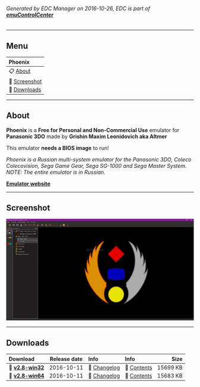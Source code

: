 ###### Generated by EDC Manager on 2016-10-26, EDC is part of [**emuControlCenter**](https://github.com/PhoenixInteractiveNL/emuControlCenter/wiki)
***
## Menu
| **Phoenix** |
|:---------|
| :clipboard: [About](#about) |
| :sunrise: [Screenshot](#screenshot) |
| :floppy_disk: [Downloads](#downloads) |
***
## About
**Phoenix** is a **Free for Personal and Non-Commercial Use** emulator for **Panasonic 3DO** made by **Grishin Maxim Leonidovich aka Altmer**

This emulator **needs a BIOS image** to run!

_Phoenix is a Russian multi-system emulator for the Panasonic 3DO, Coleco Colecovision, Sega Game Gear, Sega SG-1000 and Sega Master System. NOTE: The entire emulator is in Russian._

[**Emulator website**](https://arts-union.ru/node/23)
***
## Screenshot
![](https://raw.githubusercontent.com/PhoenixInteractiveNL/edc-masterhook/master/downloadhooks/phoenix/phoenix_screen.jpg)
***
## Downloads
| Download | Release date  | Info       | Info       | Size       |
|:---------|:-------------:|:-----------|:-----------|-----------:|
| :floppy_disk: [**v2.8-win32**](https://github.com/PhoenixInteractiveNL/edc-repo0001/raw/master/phoenix/2.8-win32.7z) | 2016-10-11 | :page_facing_up: [Changelog](https://github.com/PhoenixInteractiveNL/edc-repo0001/blob/master/phoenix/2.8-win32_changelog.txt) | :mag_right: [Contents](https://github.com/PhoenixInteractiveNL/edc-repo0001/blob/master/phoenix/2.8-win32_contents.txt) | 15699 KB |
| :floppy_disk: [**v2.8-win64**](https://github.com/PhoenixInteractiveNL/edc-repo0001/raw/master/phoenix/2.8-win64.7z) | 2016-10-11 | :page_facing_up: [Changelog](https://github.com/PhoenixInteractiveNL/edc-repo0001/blob/master/phoenix/2.8-win64_changelog.txt) | :mag_right: [Contents](https://github.com/PhoenixInteractiveNL/edc-repo0001/blob/master/phoenix/2.8-win64_contents.txt) | 15683 KB |
